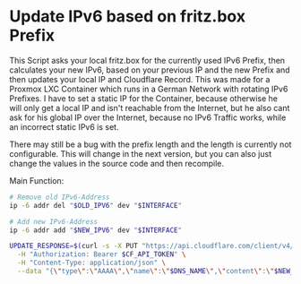 # Update IPv6 based on fritz.box Prefix

This Script asks your local fritz.box for the currently used IPv6 Prefix, then calculates your new IPv6, based on your previous IP and the new Prefix and then updates your local IP and Cloudflare Record.
This was made for a Proxmox LXC Container which runs in a German Network with rotating IPv6 Prefixes. I have to set a static IP for the Container, because otherwise he will only get a local IP and isn't reachable from the Internet, but he also cant ask for his global IP over the Internet, because no IPv6 Traffic works, while an incorrect static IPv6 is set.

There may still be a bug with the prefix length and the length is currently not configurable.
This will change in the next version, but you can also just change the values in the source code and then recompile.

Main Function:
```bash
# Remove old IPv6-Address
ip -6 addr del "$OLD_IPV6" dev "$INTERFACE"

# Add new IPv6-Address
ip -6 addr add "$NEW_IPV6" dev "$INTERFACE"

UPDATE_RESPONSE=$(curl -s -X PUT "https://api.cloudflare.com/client/v4/zones/$CF_ZONE_ID/dns_records/$RECORD_ID" \
  -H "Authorization: Bearer $CF_API_TOKEN" \
  -H "Content-Type: application/json" \
  --data "{\"type\":\"AAAA\",\"name\":\"$DNS_NAME\",\"content\":\"$NEW_IP\",\"ttl\":120,\"proxied\":false}")
```
